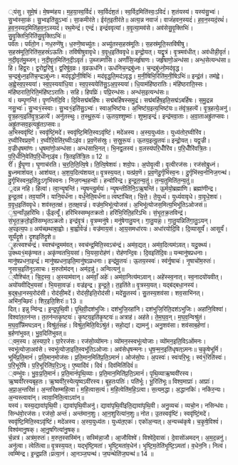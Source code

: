

  
्यंसु। सुमे॒षं। मे॒षम्म॑हय। म॒ह॒या॒स्व॒र्विदं॑। स्व॒र्विदं॑श॒तं। स्व॒र्विद॒मिति॑स्वः॒ऽविदं॑। श॒तंयस्य॑। यस्य॑सु॒भ्वः॑। सु॒भ्व॑स्सा॒कं। सु॒भ्वइति॑सु॒ऽभ्वः॑। सा॒कमीर॑ते। ईर॑त॒इतीर॑ते॥ अत्य॒न्न नवाजं॑। वाजं॑हवन॒स्यदं॑। ह॒व॒न॒स्यदं॒रथं॑। ह॒व॒न॒स्यद॒मिति॑ह॒व॒न॒ऽस्यदं॑। रथ॒मेन्द्रं॑। एन्द्रं॑। इन्द्रं॑ववृत्यां। व॒वृ॒त्या॒मव॑से। अव॑सेसु॒वृ॒क्तिभिः॑। सु॒वृ॒क्तिभि॒रिति॑सु॒वृ॒क्तिऽभिः॑॥  
पर्व॑तः। पर्व॑तो॒न। नध॒रुणॆ॑षु। ध॒रुणॆ॒ष्वच्यु॑तः। अच्यु॑तस्स॒हस्र॑मूतिः। स॒हस्र॑मूति॒स्तवि॑षीषु। स॒हस्र॑मूति॒रिति॑स॒हस्रं॑ऽऊतिः। तवि॑षीषुवावृधे। व॒वृ॒ध॒इति॑ववृधे॥ इन्द्रो॒यत्। यद्वृ॒त्रं। वृ॒त्रमव॑धीत्। अव॑धीन्नी॒वृतं॑। न॒दी॒वृत॑मु॒ब्जन्। न॒दी॒वृत॒मिति॑न॒दी॒ऽवृतं॑। उ॒ब्जन्न्णां॑सि। अर्णां॑सि॒जर्हृ॑षाणः। जर्हृ॑षाणो॒अन्ध॑सा। अन्ध॒सेत्यन्ध॑सा॥  
हि। हिद्व॒रः। द्व॒रोद्व॒रिषु॑। द्व॒रिषु॑व॒व्रः। व॒व्रऊध॑नि। ऊध॑निच॒न्द्रबु॑ध्नः। च॒न्द्रबु॑ध्नो॒मद॑वृद्ध। च॒न्द्रबु॑ध्न॒इति॑च॒न्द्रऽबु॑ध्नः। मद॑वृद्धोनी॒षिभिः॑। मद॑वृद्ध॒ति॒मद॑ऽवृद्ध। म॒नी॒षिभि॒रिति॑म॒नी॒षिऽभिः॑॥ इन्द्रं॒तं। तम॑ह्वे। अ॒ह्वे॒स्व॒प॒स्यया॑। स्व॒प॒स्यया॑धि॒या। स्व॒प॒स्ययेति॑सु॒ऽअ॒प॒स्यया॑। धि॒यामंहि॑ष्ठरातिः। मंहि॑ष्ठराति॒स्सः। मंहि॑ष्ठराति॒रिति॒मंहि॑ष्टऽरातिः। सहि। हिपप्रिः॑। पप्रि॒रन्ध॑सः। अन्ध॑स॒इत्यन्ध॑सः॥  
यं। यम्पृ॒णन्ति॑। पृ॒णन्ति॑दि॒वि। दि॒विसद्म॑बर्हिषः। सद्म॑बर्हिषस्समु॒द्रं। सद्म॑बर्हिष॒इति॒सद्म॑ऽबर्हिषः। स॒मु॒द्रन्न नसु॒भ्वः॑। सु॒भ्व१॒॑स्स्वाः। सु॒भ्व१॒॑इति॑सु॒ऽभ्वः॑। स्वाअ॒भिष्ट॑यः। अ॒भिष्ट॑य॒इत्य॒भिष्ट॑यः॥ तंवृ॑त्र॒हत्ये॑। वृ॒त्र॒हत्ये॒अनु॑। वृ॒त्र॒हत्य॒इति॑वृ॒त्र॒ऽहत्ये॑। अनु॑तस्थुः। त॒स्थु॒रू॒यः॑। ऊ॒तय॒श्शुष्माः॑। शुष्मा॒इन्द्रं॑। इन्द्र॑मवा॒ताः। अ॒वा॒ताअह्रु॑तप्सवः। अह्रु॑तप्सव॒इत्यह्रु॑तऽप्सवः॥  
अ॒भिस्ववृ॑ष्टिं। स्ववृ॑ष्टिं॒मदे॑। स्ववृ॑ष्टि॒मिति॒स्वऽवृ॑ष्टिं। मदे॑अस्य। अ॒स्य॒युध्य॑तः। युध्य॑तोर॒घ्वीरि॑व। र॒घ्वीरि॑वप्रव॒णॆ। र॒घ्वीरि॒वेति॑र॒घ्वीःऽइ॑व। प्र॒व॒णॆस॑स्रुः। स॒स्रु॒रू॒यः॑। ऊ॒तय॒इत्यू॒तयः॑॥ इन्द्रो॒यत्। यद्व॒ज्री। व॒ज्रीधृ॒षमा॑णः। धृ॒षमा॑णो॒अन्ध॑सा। अन्ध॑साभि॒नत्। भि॒नद्व॒लस्य॑। व॒लस्य॑परि॒धीँरि॑व। प॒रि॒धीँरि॑वत्रि॒तः। प॒रि॒धीनि॒वेति॑प॒रि॒धीन्ऽइ॑व। त्रि॒तइति॑त्रि॒तः॥ 12 ॥  
रीं॑। ईं॒घृ॒णा। घृ॒णाच॑रति। च॒र॒ति॒ति॒त्वि॒षे। ति॒त्वि॒षेशवः॑। शवो॒पः। अ॒पोवृ॒त्वी। वृ॒त्वीरज॑सः। रज॑सोबु॒ध्नं। बु॒ध्नमाश॑यत्। आश॑यत्। अ॒श॒य॒दित्य॑शयत्॥ वृ॒त्रस्य॒यत्। यत्प्र॑व॒णॆ। प्र॒व॒णॆदु॒र्गृभि॑स्व॒नः। दु॒र्गृभि॑स्व॒नोनिज॒गन्थ॑। दु॒र्गृभि॑स्वन॒इति॑दुः॒ऽगृभि॑स्वनः। निज॒गन्थ॒हन्वोः॑। हन्वो॑रिन्द्र। इ॒न्द्र॒त॒न्य॒तुं। त॒न्य॒तुमिति॑त॒न्य॒तुं॥  
्र॒दन्न नहि। हित्वा॑। त्वा॒न्यृ॒षन्ति॑। न्यृ॒षन्त्यू॒र्मयः॑। न्यृ॒षन्तीति॑नि॒ऽऋ॒षन्ति॑। ऊ॒र्मयो॒ब्रह्मा॑णि। ब्रह्मा॑णीन्द्र। इ॒न्द्र॒तव॑। तव॒यानि॑। यानि॒वर्ध॑ना। वर्ध॒नेति॒वर्ध॑ना॥ त्वष्टा॑चित्। चि॒त्ते॒। ते॒युध्यं॑। युध्यं॑वावृधे। वा॒वृ॒धे॒शवः॑। व॒वृ॒ध॒इति॑ववृधे। शव॑स्त॒तक्ष॑। त॒तक्ष॒वज्रं॑। वज्र॑म॒भिभू॑त्योजसं। अ॒भिभू॑त्योजस॒मित्य॒भिभू॑तिऽओजसं॥  
॒घ॒न्वाँउ॒हरि॑भिः। ऊँ॒इत्यूँ॑। हरि॑भिस्सम्भृतक्रतो। हरि॑भि॒रिति॒हरि॑ऽभिः। सं॒भृ॒त॒क्र॒तविन्द्र॑। सं॒भृ॒त॒क्र॒तो॒इति॑सम्भृतऽक्रतो। इन्द्र॑वृ॒त्रं। वृ॒त्रम्मनु॑षे। मनु॑षेगातु॒यन्। गा॒तु॒यन्नः॒। गा॒तु॒यन्निति॑गा॒तु॒ऽयन्। अ॒पइत्य॒पः॥ अय॑च्छथाबा॒ह्वोः। बा॒ह्वोर्वज्रं॑। वज्र॑माय॒सं। आ॒य॒समधा॑रयः। अधा॑रयोदि॒वि। दि॒व्यासूर्यं॑। आसूर्यं॑। सूर्यं॑दृ॒शे। दृ॒शइति॑दृ॒शे॥  
ृ॒हत्स्वश्च॑न्द्रं। स्वश्च॑न्द्र॒मम॑वत्। स्वच॑न्द्र॒मिति॒स्वऽच॑न्द्रं। अम॑व॒द्यत्। अम॑व॒दित्यम॑ऽवत्। यदु॒क्थ्यं। उ॒क्थ्य१॒॑मकृ॑ण्वत। अकृ॑ण्वतभि॒यसा॑। भि॒यसा॒रोह॑णं। रोह॑णन्दि॒वः। दि॒वइति॑दि॒वः॥ यन्मानु॑षप्रधनाः। मानु॑षप्रधना॒इन्द्रं॑। मानु॑षप्रधना॒इति॒मानु॑षऽप्रधनाः। इन्द्र॑मू॒तयः॑। ऊ॒तय॒स्स्वः॑। स्व॑र्नृ॒षाचः॑। नृ॒षाचो॑म॒रुतः॑। नृ॒साच॒इति॑नृ॒ऽसाचः। म॒रुतोम॑दन्। अम॑द॒न्नु॑। अन्वित्यनु॑॥  
्यौश्चि॑त्। चि॒द॒स्य॒। अ॒स्याम॑वान्। अम॑वाँ॒ अहेः॑। अम॑वा॒नित्य॑मऽवान्। अहे॑स्स्व॒नात्। स्व॒नादयो॑यवीत्। अयो॑यवीद्भि॒यसा॑। भि॒यसा॒वज्रः॑। वज्र॑इन्द्र। इ॒न्द्र॒ते॒। त॒इति॑ते॥ वृ॒त्रस्य॒यत्। यद्ब॑द्बधा॒नस्य॑। ब॒द्ब॒धा॒नस्य॒रोद॑सी। रोद॑सी॒मदे॑। रोद॑सी॒इति॒रोद॑सी। मदे॑सु॒तस्य॑। सु॒तस्य॒शव॑सा। शव॒साभि॑नत्। अभि॑न॒च्छिरः॑। शिर॒इति॒शिरः॑॥ 13 ॥  
दित्। इन्नु न्वि॑न्द्र। इ॒न्द्र॒पृ॒थि॒वी। पृ॒थि॒वी॒दश॑भुजिः। दश॑भुजि॒रहा॑नि। दश॑भुजि॒रिति॒दश॑ऽभुजिः। अहा॑नि॒विश्वा॑। विश्वा॑त॒तन॑न्त। त॒तन॑न्तकृ॒ष्टयः॑। कृ॒ष्टय॒इति॑कृ॒ष्टयः॑॥ अत्राह॑। अह॑ते। ते॒म॒घ॒व॒न्। म॒घ॒व॒न्विश्रु॑तं। म॒घ॒व॒न्निि॑मघऽवन्। विश्रु॑तं॒सहः॑। विश्रु॑त॒मिति॒विऽश्रु॑तं। सहो॒द्यां। द्यामनु॑। अनु॒शव॑सा। शव॑साब॒र्हणा॑। ब॒र्हणा॑भुवत्। भु॒व॒दिति॑भुवत्॥  
्वम॒स्य। अ॒स्यपा॒रे। पा॒रेरज॑सः। रज॑सो॒व्यो॑मनः। व्यो॑मन॒स्स्वभू॑त्योजाः। व्यो॑मन॒इति॒विऽओ॑मनः। स्वभू॑त्योजा॒अव॑से। स्वभू॑त्योजा॒इति॒स्वभू॑तिऽओजाः। अव॑सेधृषन्मनः। धृ॒ष॒न्म॒न॒इति॑धृषत्ऽमनः॥ च॒कृ॒षेभूमिं॑। भूमिं॑प्र॒ति॒मानं॑। प्र॒ति॒मान॒मोज॑सः। प्र॒ति॒मान॒मिति॑प्र॒ति॒ऽमानं॑। ओज॑सो॒पः। अ॒पस्वः॑। स्वः॑परि॒भूः। स्व॑१॒॑रिति॑स्वः॑। प॒रि॒भूरे॑षि। प॒रि॒भूरिति॑प॒रि॒ऽभूः। ए॒ष्यादि॑वं। दिवं॑। दिव॑मिति॑दिवं॑॥  
्वम्भु॑वः। भु॒वः॒प्र॒ति॒मानं॑। प्र॒ति॒मानं॑पृ॒थि॒व्याः। प्र॒ति॒मान॒मिति॑प्र॒ति॒ऽमानं॑। पृ॒थि॒व्याऋ॒ष्ववी॑रस्य। ऋ॒ष्ववी॑रस्यबृह॒तः। ऋ॒ष्ववी॑र॒स्येत्यृ॒ष्वऽवी॑रस्य। बृ॒ह॒तःपतिः॑। पति॑र्भूः। भू॒रिति॑भूः॥ विश्व॒माप्राः॑। आप्राः॑। अ॒प्रा॒अ॒न्तरि॑क्षं। अ॒न्तरि॑क्षम्महि॒त्वा। म॒हि॒त्वास॒त्यं। म॒हि॒त्वेति॑म॒हि॒ऽत्वा। स॒त्यम॒द्धा। अ॒द्धानकिः॑। नकि॑र॒न्यः। अ॒न्यस्त्वावा॑न्। त्वावा॒निति॒त्वाऽवा॑न्॥  
यस्य॑। यस्य॒द्यावा॑पृथि॒वी। द्यावा॑पृथि॒वीअनु॑। द्यावा॑पृथि॒वीइति॒द्यावा॑पृथि॒वी। अनु॒व्यचः॑। व्यचो॒न। नसिन्ध॑वः। सिन्ध॑वो॒रज॑सः। रज॑सो॒ अन्तं॑। अन्त॑मान॒शुः। आ॒न॒शुरित्या॑न॒शुः॥ नोत। उ॒तस्ववृ॑ष्टिं। स्ववृ॑ष्टिं॒मदे॑। स्ववृ॑ष्टि॒मिति॒स्वऽवृ॑ष्टिं। मदे॑अस्य। अ॒स्य॒युध्य॑तः। युध्य॑त॒एकः॑। एको॑अ॒न्यत्। अ॒न्यच्च॑कृषे। च॒कृ॒षे॒विश्वं॑। विश्व॑मानु॒षक्। आ॒नु॒षगित्या॑नु॒षक्॥  
र्च॒न्नत्र॑। अत्र॑म॒रुतः॑। म॒रुत॒स्सस्मि॑न्। सस्मि॑न्ना॒जौ। आ॒जौविश्वे॑। विश्वे॑दे॒वासः॑। दे॒वासो॑अमदन्। अ॒म॒द॒न्ननु॑। अनु॑त्वा। त्वेति॑त्वा॥ वृ॒त्रस्य॒यत्। यद्भृ॑ष्टि॒मता॑। भृ॒ष्टि॒मता॑व॒धेन॑। भृ॒ष्टि॒म॒तेति॑भृ॒ष्टि॒ऽमता॑। व॒धेन॒नि। नित्वं। त्वम्मि॑न्द्र। इ॒न्द्र॒प्रति॑।प्रत्या॒नं। आ॒नञ्ज॒घन्थ॑। ज॒घन्थेति॑ज॒घन्थ॑॥ 14 ॥  

